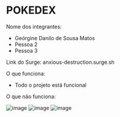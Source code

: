 # POKEDEX

Nome dos integrantes: 
- Geórgine Danilo de Sousa Matos
- Pessoa 2
- Pessoa 3

Link do Surge: anxious-destruction.surge.sh

O que funciona:
- Todo o projeto está funcional

O que não funciona: 


![image](https://user-images.githubusercontent.com/60492862/153752123-622360d8-d940-4773-8e59-d30f2f04ee53.png)
![image](https://user-images.githubusercontent.com/60492862/153752130-b587c50d-a217-4434-b183-8d20085a15b0.png)
![image](https://user-images.githubusercontent.com/60492862/153752141-8a14213a-d92b-4525-a48a-7c46e4bae67a.png)
